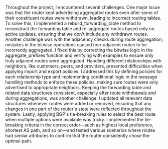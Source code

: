 Throughout the project, I encountered several challenges. One major issue was that the router kept advertising aggregated routes even after some of their constituent routes were withdrawn, leading to incorrect routing tables. To solve this, I implemented a rebuild_forwarding_table method to reconstruct the forwarding table and re-aggregate routes based only on active updates, ensuring that we don't include any withdrawn routes. Another challenge was with the adjacency checks during route aggregation; mistakes in the bitwise operations caused non-adjacent routes to be incorrectly aggregated. I fixed this by correcting the bitwise logic in the aggregate_prefixes function and verifying with examples to ensure only truly adjacent routes were aggregated. Handling different relationships with neighbors, like customers, peers, and providers, presented difficulties when applying import and export policies. I addressed this by defining policies for each relationship type and implementing conditional logic in the message handling methods to enforce these policies, making sure routes were only advertised to appropriate neighbors. Keeping the forwarding table and related data structures consistent, especially after route withdrawals and during aggregations, was another challenge. I updated all relevant data structures whenever routes were added or removed, ensuring that any changes in one part of the router's state were reflected throughout the system. Lastly, applying BGP's tie-breaking rules to select the best route when multiple options were available was tricky. I implemented the tie-breaking criteria in the correct order—such as highest local preference, shortest AS path, and so on—and tested various scenarios where routes had similar attributes to confirm that the router consistently chose the optimal path.